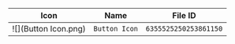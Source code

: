 | Icon | Name | File ID |
| ---  | ---  | ---     |
| ![](Button Icon.png) | `Button Icon` | `6355525250253861150` |
